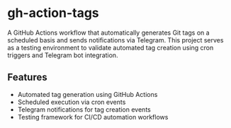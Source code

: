 # gh-action-tags

A GitHub Actions workflow that automatically generates Git tags on a scheduled basis and sends notifications via Telegram. This project serves as a testing environment to validate automated tag creation using cron triggers and Telegram bot integration.

## Features

- Automated tag generation using GitHub Actions
- Scheduled execution via cron events
- Telegram notifications for tag creation events
- Testing framework for CI/CD automation workflows
